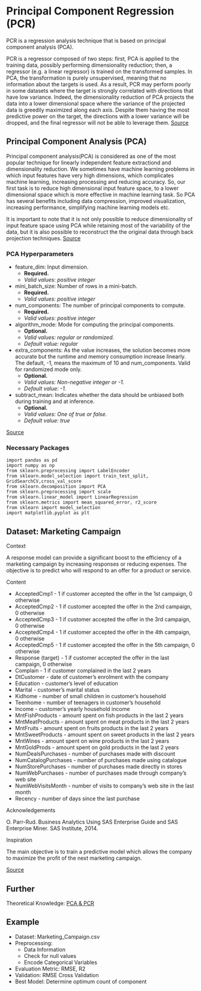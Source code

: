 # Principal Component Regression (PCR)
PCR is a regression analysis technique that is based on principal component analysis (PCA).

PCR is a regressor composed of two steps: first, PCA is applied to the training data, possibly performing dimensionality reduction; then, a regressor (e.g. a linear regressor) is trained on the transformed samples. In PCA, the transformation is purely unsupervised, meaning that no information about the targets is used. As a result, PCR may perform poorly in some datasets where the target is strongly correlated with directions that have low variance. Indeed, the dimensionality reduction of PCA projects the data into a lower dimensional space where the variance of the projected data is greedily maximized along each axis. Despite them having the most predictive power on the target, the directions with a lower variance will be dropped, and the final regressor will not be able to leverage them. [Source](https://scikit-learn.org/stable/auto_examples/cross_decomposition/plot_pcr_vs_pls.html)

## Principal Component Analysis (PCA)

Principal component analysis(PCA) is considered as one of the most popular technique for linearly independent feature extractiond and dimensionality reduction. We sometimes have machine learning problems in which input features have very high dimensions, which complicates machine learning, increasing processing and reducing accuracy. So, our first task is to reduce high dimensional input feature space, to a lower dimensional space which is more effective in machine learning task. So PCA has several benefits including data compression, improved visualization, increasing performance, simplifying machine learning models etc.

It is important to note that it is not only possible to reduce dimensionality of input feature space using PCA while retaining most of the variability of the data, but it is also possible to reconstruct the the original data through back projection techniques. [Source](https://www.kaggle.com/hassanamin/principal-component-analysis-with-code-examples)

### PCA Hyperparameters

- feature_dim: Input dimension. 
  - **Required.** 
  - _Valid values: positive integer_
- mini_batch_size: Number of rows in a mini-batch. 
  - **Required.** 
  - _Valid values: positive integer_
- num_components: The number of principal components to compute. 
  - **Required.**
  - _Valid values: positive integer_
- algorithm_mode: Mode for computing the principal components. 
  - **Optional.** 
  - _Valid values: regular or randomized._ 
  - _Default value: regular_
- extra_components: As the value increases, the solution becomes more accurate but the runtime and memory consumption increase linearly. The default, -1, means the maximum of 10 and num_components. Valid for randomized mode only. 
  - **Optional.** 
  - _Valid values: Non-negative integer or -1._ 
  - _Default value: -1._
- subtract_mean: Indicates whether the data should be unbiased both during training and at inference. 
  - **Optional.** 
  - _Valid values: One of true or false._
  - _Default value: true_

[Source](https://docs.aws.amazon.com/sagemaker/latest/dg/PCA-reference.html)

### Necessary Packages
 ```
import pandas as pd
import numpy as np
from sklearn.preprocessing import LabelEncoder
from sklearn.model_selection import train_test_split, GridSearchCV,cross_val_score
from sklearn.decomposition import PCA
from sklearn.preprocessing import scale 
from sklearn.linear_model import LinearRegression
from sklearn.metrics import mean_squared_error, r2_score
from sklearn import model_selection
import matplotlib.pyplot as plt
```
## Dataset: Marketing Campaign

Context

A response model can provide a significant boost to the efficiency of a marketing campaign by increasing responses or reducing expenses. The objective is to predict who will respond to an offer for a product or service.

Content

- AcceptedCmp1 - 1 if customer accepted the offer in the 1st campaign, 0 otherwise
- AcceptedCmp2 - 1 if customer accepted the offer in the 2nd campaign, 0 otherwise
- AcceptedCmp3 - 1 if customer accepted the offer in the 3rd campaign, 0 otherwise
- AcceptedCmp4 - 1 if customer accepted the offer in the 4th campaign, 0 otherwise
- AcceptedCmp5 - 1 if customer accepted the offer in the 5th campaign, 0 otherwise
- Response (target) - 1 if customer accepted the offer in the last campaign, 0 otherwise
- Complain - 1 if customer complained in the last 2 years
- DtCustomer - date of customer’s enrolment with the company
- Education - customer’s level of education
- Marital - customer’s marital status
- Kidhome - number of small children in customer’s household
- Teenhome - number of teenagers in customer’s household
- Income - customer’s yearly household income
- MntFishProducts - amount spent on fish products in the last 2 years
- MntMeatProducts - amount spent on meat products in the last 2 years
- MntFruits - amount spent on fruits products in the last 2 years
- MntSweetProducts - amount spent on sweet products in the last 2 years
- MntWines - amount spent on wine products in the last 2 years
- MntGoldProds - amount spent on gold products in the last 2 years
- NumDealsPurchases - number of purchases made with discount
- NumCatalogPurchases - number of purchases made using catalogue
- NumStorePurchases - number of purchases made directly in stores
- NumWebPurchases - number of purchases made through company’s web site
- NumWebVisitsMonth - number of visits to company’s web site in the last month
- Recency - number of days since the last purchase

Acknowledgements

O. Parr-Rud. Business Analytics Using SAS Enterprise Guide and SAS Enterprise Miner. SAS Institute, 2014.

Inspiration

The main objective is to train a predictive model which allows the company to maximize the profit of the next marketing campaign.

[Source](https://www.kaggle.com/rodsaldanha/arketing-campaign)

## Further

Theoretical Knowledge: [PCA & PCR](https://learnche.org/pid/latent-variable-modelling/principal-component-analysis/index)

## Example

 - Dataset: Marketing_Campaign.csv 
 - Preprocessing:
   - Data Information
   - Check for null values 
   - Encode Categorical Variables
 - Evaluation Metric: RMSE, R2
 - Validation: RMSE Cross Validation
 - Best Model: Determine optimum count of component
